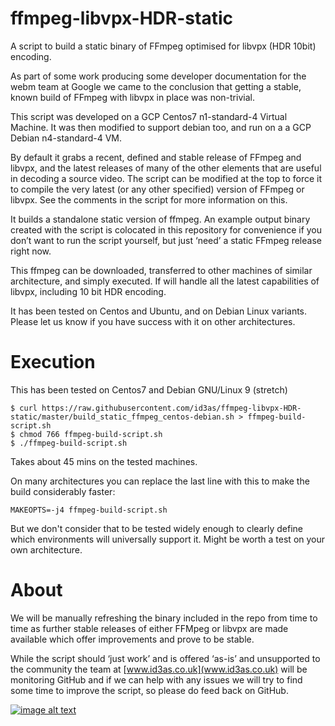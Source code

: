 # ffmpeg-libvpx-HDR-static
A script to build a static binary of FFmpeg optimised for libvpx (HDR 10bit) encoding.

As part of some work producing some developer documentation for the webm team at Google we came to the conclusion that getting a stable, known build of FFmpeg with libvpx in place was non-trivial.

This script was developed on a GCP Centos7 n1-standard-4 Virtual Machine. It was then modified to support debian too, and run on a a GCP Debian n4-standard-4 VM.

By default it grabs a recent, defined and stable release of FFmpeg and libvpx, and the latest releases of many of the other elements that are useful in decoding a source video. The script can be modified at the top to force it to compile the very latest (or any other specified) version of FFmpeg or libvpx. See the comments in the script for more information on this.

It builds a standalone static version of ffmpeg. An example output binary created with the script is colocated in this repository for convenience if you don’t want to run the script yourself, but just ‘need’ a static FFmpeg release right now.

This ffmpeg can be downloaded, transferred to other machines of similar architecture, and simply executed. If will handle all the latest capabilities of libvpx, including 10 bit HDR encoding.

It has been tested on Centos and Ubuntu, and on Debian Linux variants. Please let us know if you have success with it on other architectures.

# Execution 

This has been tested on Centos7 and Debian GNU/Linux 9 (stretch)

```{r, engine='bash', count_lines}
$ curl https://raw.githubusercontent.com/id3as/ffmpeg-libvpx-HDR-static/master/build_static_ffmpeg_centos-debian.sh > ffmpeg-build-script.sh
$ chmod 766 ffmpeg-build-script.sh
$ ./ffmpeg-build-script.sh
```

Takes about 45 mins on the tested machines.

On many architectures you can replace the last line with this to make the build considerably faster:

```{r, engine='bash', count_lines}
MAKEOPTS=-j4 ffmpeg-build-script.sh
```
But we don't consider that to be tested widely enough to clearly define which environments will universally support it. Might be worth a test on your own architecture.

# About

We will be manually refreshing the binary included in the repo from time to time as further stable releases of either FFMpeg or libvpx are made available which offer improvements and prove to be stable.

While the script should ‘just work’ and is offered ‘as-is’ and unsupported to the community the team at [www.id3as.co.uk](www.id3as.co.uk) will be monitoring GitHub and if we can help with any issues we will try to find some time to improve the script, so please do feed back on GitHub.

[![image alt text](https://static.wixstatic.com/media/b1006e_f523c081c6f448dd91e45e46eea54a86~mv2.png?dn=Screen+Shot+2018-01-17+at+10.25.15.png)](http://id3as.co.uk/active)

